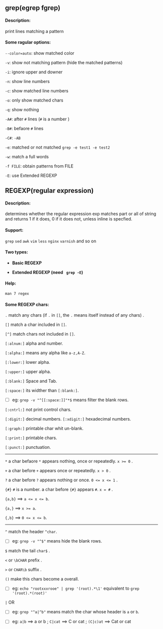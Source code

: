 ## grep(egrep fgrep) 

#### Description: 

print lines matching a pattern

#### Some ragular options:

`--color=auto`: show matched color

`-v`: show not matching pattern (hide the matched patterns)

`-i`: ignore upper and downer

`-n`: show line numbers 

`-c`: show matched line numbers

`-o`: only show matched chars

`-q`: show nothing 

`-A#`: after `#` lines (`#` is a number ) 

`-B#`: befaore `#` lines  

`-C#`: `-AB`

`-e`: matched or not matched `grep -e test1 -e test2`

`-w`: match a full words 

`-f FILE`: obtain patterns from FILE 

`-E`: use Extended REGEXP

## REGEXP(regular expression)

#### Description:

determines whether the regular expression exp matches part or all of string and returns 1 if it does, 0 if it does not, unless inline is specfied.

#### Support:
 
`grep` `sed` `awk` `vim` `less` `nginx` `varnish` and so on       

#### Two types:

- **Basic REGEXP** 

- **Extended REGEXP (need ` grep -E`)** 

#### Help:

`man 7 regex` 

#### Some REGEXP chars:

`.` match any chars (if `.` in `[]`, the `.` means itself instead of any chars) .

`[]` match a char included in `[]`.

`[^]` match  chars  not included in `[]`.

`[:alnum:]` alpha and number.

`[:alpha:]` means any alpha like `a-z,A-Z`.

`[:lower:]` lower alpha.

`[:upper:]` upper alpha.

`[:blank:]` Space and Tab.

`[:space:]` its widther than `[:blank:]`.

- [ ] eg:  `grep -v "^[[:space:]]"*$` means filter the blank rows.

 `[:cntrl:]` not print control chars.
 
`[:digit:]` decimal numbers. `[:xdigit:]` hexadecimal numbers.

`[:graph:]` printable char whit un-blank.

`[:print:]` printable chars.

`[:punct:]` punctuation.

 --------

 `*` a char befaore `*` appears nothing, once or repeatedly. `x >= 0` .

 `+` a char before `+` appears once or repeatedly. `x > 0` .

 `?` a char before `?` appears nothing or once. `0 <= x <= 1` .

 `{#}` `#` is a number. a char before `{#}` appears `#`. `x = #` .

 `{a,b}` ==> `a <= x <= b`.

 `{a,}` ==> `x >= a`.
 
 `{,b}` ==> `0 <= x <= b`.

--------

`^` match the header `^char`.

- [ ] eg: `grep -v "^$"` means hide the blank rows.

`$` match the tail `char$` .

`<` or `\bCHAR` prefix .
 
`>` or `CHAR\b` suffix .

`()` make this chars become a overall.

- [ ] eg: `echo "rootxxxrooe" | grep '(root).*\1'` equivalent to `grep '(root).*(root)'` 

`|` OR

- [ ] eg: `grep "^a|^b"` means match the char whose header is `a` or `b`.

- [ ] eg: `a|b` ==> a or b ; `C|cat` ==> C or cat ; `(C|c)at` ==> Cat or cat








